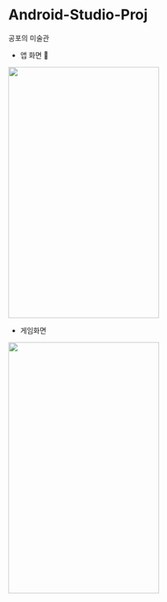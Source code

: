 # Android-Studio-Proj
공포의 미술관



* 앱 화면 📱
<img src = "https://user-images.githubusercontent.com/90470172/189794562-02ede115-127f-406a-aac7-a4ff19b12e87.jpg" width = "300" height = "500" />

* 게임화면
<img src = "https://user-images.githubusercontent.com/90470172/189794619-5e7c91a0-d46d-46e9-8b01-0aa7b82aad3e.jpg" width = "300" height = "500" />
